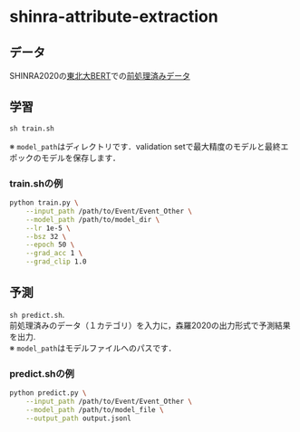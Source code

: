 # shinra-attribute-extraction

## データ
SHINRA2020の[東北大BERT](https://github.com/cl-tohoku/bert-japanese)での[前処理済みデータ](http://shinra-project.info/shinra2020jp/data_download/)

## 学習
`sh train.sh`

※ `model_path`はディレクトリです．validation setで最大精度のモデルと最終エポックのモデルを保存します．

### train.shの例
```bash
python train.py \
    --input_path /path/to/Event/Event_Other \
    --model_path /path/to/model_dir \
    --lr 1e-5 \
    --bsz 32 \
    --epoch 50 \
    --grad_acc 1 \
    --grad_clip 1.0 
```

## 予測
`sh predict.sh`.   
前処理済みのデータ（１カテゴリ）を入力に，森羅2020の出力形式で予測結果を出力.   
※ `model_path`はモデルファイルへのパスです．

### predict.shの例
```bash
python predict.py \
    --input_path /path/to/Event/Event_Other \
    --model_path /path/to/model_file \
    --output_path output.jsonl
```
